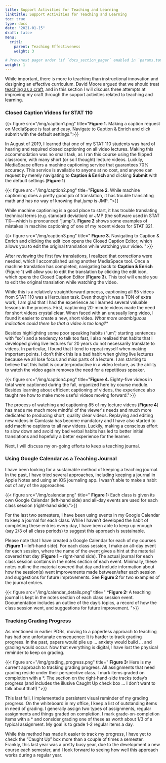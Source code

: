 ```yaml
---
title: Support Activities for Teaching and Learning
linktitle: Support Activities for Teaching and Learning
toc: true
type: docs
date: "2021-01-15"
draft: false
menu:
  crit1:
    parent: Teaching Effectiveness
    weight: 3

# Prev/next pager order (if `docs_section_pager` enabled in `params.toml`)
weight: 1
---
```


While important, there is more to teaching than instructional
innovation and designing an effective curriculum. David Moore argued that we
should treat [teaching as a
craft](https://www.stat.purdue.edu/~dsmoore/articles/Craft.pdf), and in this
section I will discuss three attempts at improving my craft through the
support activities related to teaching and learning.

### Closed Caption Videos for STAT 110

{{< figure src="/img/caption1.png" title="**Figure 1.** Making a caption request on MediaSpace is fast and easy. Navigate to Caption & Enrich and click submit with the default settings.">}}

In August of 2019, I learned that one of my STAT 110 students was hard of
hearing and required closed captioning on all video lectures. Making this
accommodation was no small task, as I ran this course using the flipped
classroom, with many short (or so I thought) lecture videos. Luckily,
MediaSpace offers a machine captioning service that guarantees 70% accuracy.
This service is available to anyone at no cost, and anyone can request by
merely navigating to **Caption & Enrich** and clicking **Submit** with the
default settings (**Figure 1**)



{{< figure src="/img/caption2.png" title="**Figure 2**. While machine captioning does a pretty good job of translation, it has trouble translating math and has no way of knowing that *jump* is JMP. ">}}

While machine captioning is a good place to start, it has trouble
translating technical terms (e.g. standard deviation) or JMP (the
software used in STAT 110—which is pronounced “jump”). **Figure 2** shows
some examples of mistakes in machine captioning of one of my recent
videos for STAT 321.

{{< figure src="/img/caption3.png" title=" **Figure 3.** Navigating to Caption & Enrich and clicking the edit icon opens the Closed Caption Editor; which allows you to edit the original translation while watching your video. ">}}

After reviewing the first few translations, I realized that corrections were
needed, which I accomplished using another MediaSpace tool. Once a machine
translation has completed, navigating back to **Caption & Enrich** (Figure 1)
will allow you to edit the translation by clicking the edit icon, which opens
the Closed Caption Editor (**Figure 3**). This tool will enable you to edit
the original translation while watching the video.

While this is a relatively straightforward process, captioning all 85 videos
from STAT 110 was a Herculean task. Even though it was a TON of extra work, I
am glad that I had the experience as I learned several valuable lessons in
the process. First, captioning 20-minute videos made the need for short
videos crystal clear. When faced with an unusually long video, I found it
easier to create a new, short video. *What more unambiguous indication could
there be that a video is too long?**

Besides highlighting some poor speaking habits (“um”; starting sentences
with “so”) and a tendency to talk too fast, I also realized that habits
that I developed giving live lectures for 20 years do not necessarily
translate to videos. In particular, I found that I tend to
repeat myself when making important points. I don’t think this is a bad
habit when giving live lectures because we all lose focus and miss
parts of a lecture. I am starting to believe that this habit
is counterproductive in a video lecture, as the ability to watch the
video again removes the need for a repetitious speaker.

{{< figure src="/img/caption4.png" title="**Figure 4.** Eighty-five videos in total were captioned during the fall, organized here by course module. Besides learning about efficient captioning of videos, the experience also taught me how to make more useful videos moving forward.">}}

The process of watching and captioning 85 of my lecture videos
(**Figure 4**) has made me much more mindful of the viewer's needs and much
more dedicated to producing short, quality clear videos. Replaying and
editing new videos in Camtasia has become mandatory and I have also
started to add machine captions to all new videos. Luckily, making a
conscious effort to slow down and avoid my bad verbal habits has led to
better initial translations and hopefully a better experience for the
learner.

Next, I will discuss my on-going efforts to keep a teaching journal.

### Using Google Calendar as a Teaching Journal

I have been looking for a sustainable method of keeping a teaching journal.
In the past, I have tried several approaches, including keeping a journal in
Apple Notes and using an iOS journaling app. I wasn’t able to make a habit
out of any of the approaches.

{{< figure src="/img/calendar.png" title=" **Figure 1:** Each class is given its own Google Calendar (left-hand side) and all-day events are used for each class session (right-hand side).">}}

For the last two semesters, I have been using events in my Google
Calendar to keep a journal for each class. While I haven’t developed 
the habit of completing these entries every day, I have been able to keep up
enough (say 2/3 of all class periods) to suggest this approach is
sustainable.

Please note that I have created a Google Calendar for each of my courses
(**Figure 1** – left-hand side). For each class session, I make an all-day
event for each session, where the name of the event gives a hint at the
material covered that day (**Figure 1** – right-hand side). The actual
journal for each class session contains in the notes section of each event.
Minimally, these notes outline the material covered that day and include
information about how the session(s) went improvements made between/after
each session and suggestions for future improvements. See **Figure 2** for
two examples of the journal entries.

{{< figure src="/img/calendar_details.png" title=" ***Figure 2:** A teaching journal is kept in the notes section of each class session event. Documentation includes an outline of the day’s topics, a record of how the class session went, and suggestions for future improvement. ">}}


### Tracking Grading Progress

As mentioned in earlier PDRs, moving to a paperless approach to teaching
has had one unfortunate consequence: It is harder to track grading
progress. In the past, papers would pile up … anxiety would build … and
grading would occur. Now that everything is digital, I have lost the
physical reminder to keep on grading.

{{< figure src="/img/grading_progress.png" title=" **Figure 3:** Here is my current approach to tracking grading progress. All assignments that need grading reside under their perspective class.  I mark items graded on completion with a \*. The section on the right-hand-side tracks today’s progress (and includes the illusive Caught Up check box … I don’t want to talk about that!) ">}}

This last fall, I implemented a persistent visual reminder of my grading
progress. On the whiteboard in my office, I keep a list of outstanding items
in need of grading. I generally assign two types of assignments, regular
assignments and things graded on completion. I mark grade-on-completion items
with a \* and consider grading one of these as worth about 1/3 of a typical
assignment. My goal is to grade 1-2 regular items a day.

While this method has made it easier to track my progress, I
have yet to check the “Caught Up” box more than a couple of times a
semester. Frankly, this last year was a pretty busy year, due to the
development a new course each semester, and I look forward to seeing how
well this approach works during a regular year.
